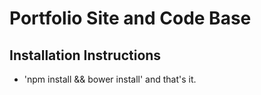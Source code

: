 # Portfolio Site and Code Base

## Installation Instructions
- 'npm install && bower install'
and that's it.

## 
